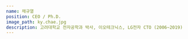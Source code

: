 ```yaml
---
name: 채규열
position: CEO / Ph.D.
image_path: ky.chae.jpg
description: 고려대학교 전자공학과 박사, 이오테크닉스, LG전자 CTO (2006~2019)
---
```

